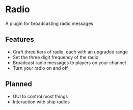 # Radio
A plugin for broadcasting radio messages

## Features
* Craft three tiers of radio, each with an upgraded range
* Set the three digit frequency of the radio
* Broadcast radio messages to players on your channel
* Turn your radio on and off

## Planned
* GUI to control most things
* Interaction with ship radios
